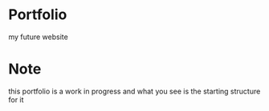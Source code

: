 # Portfolio
my future website

# Note
this portfolio is a work in progress and what you see is the starting structure for it 
